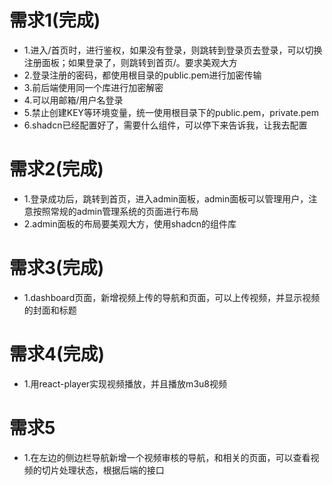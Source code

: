 # 需求1(完成)

- 1.进入/首页时，进行鉴权，如果没有登录，则跳转到登录页去登录，可以切换注册面板；如果登录了，则跳转到首页/。要求美观大方
- 2.登录注册的密码，都使用根目录的public.pem进行加密传输
- 3.前后端使用同一个库进行加密解密
- 4.可以用邮箱/用户名登录
- 5.禁止创建KEY等环境变量，统一使用根目录下的public.pem，private.pem
- 6.shadcn已经配置好了，需要什么组件，可以停下来告诉我，让我去配置

# 需求2(完成)

- 1.登录成功后，跳转到首页，进入admin面板，admin面板可以管理用户，注意按照常规的admin管理系统的页面进行布局
- 2.admin面板的布局要美观大方，使用shadcn的组件库

# 需求3(完成)

- 1.dashboard页面，新增视频上传的导航和页面，可以上传视频，并显示视频的封面和标题

# 需求4(完成)

- 1.用react-player实现视频播放，并且播放m3u8视频

# 需求5

- 1.在左边的侧边栏导航新增一个视频审核的导航，和相关的页面，可以查看视频的切片处理状态，根据后端的接口
